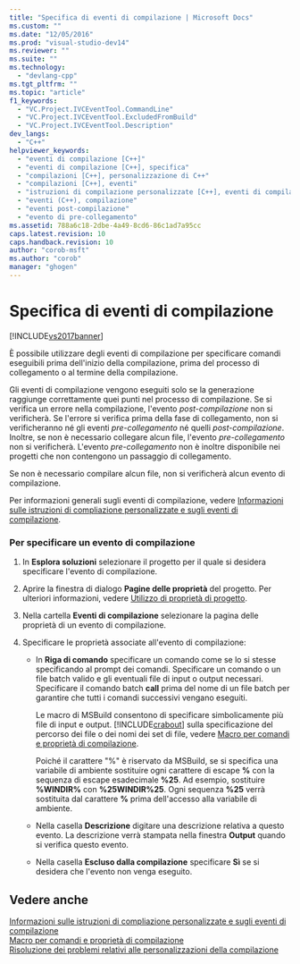 ```yaml
---
title: "Specifica di eventi di compilazione | Microsoft Docs"
ms.custom: ""
ms.date: "12/05/2016"
ms.prod: "visual-studio-dev14"
ms.reviewer: ""
ms.suite: ""
ms.technology: 
  - "devlang-cpp"
ms.tgt_pltfrm: ""
ms.topic: "article"
f1_keywords: 
  - "VC.Project.IVCEventTool.CommandLine"
  - "VC.Project.IVCEventTool.ExcludedFromBuild"
  - "VC.Project.IVCEventTool.Description"
dev_langs: 
  - "C++"
helpviewer_keywords: 
  - "eventi di compilazione [C++]"
  - "eventi di compilazione [C++], specifica"
  - "compilazioni [C++], personalizzazione di C++"
  - "compilazioni [C++], eventi"
  - "istruzioni di compilazione personalizzate [C++], eventi di compilazione"
  - "eventi (C++), compilazione"
  - "eventi post-compilazione"
  - "evento di pre-collegamento"
ms.assetid: 788a6c18-2dbe-4a49-8cd6-86c1ad7a95cc
caps.latest.revision: 10
caps.handback.revision: 10
author: "corob-msft"
ms.author: "corob"
manager: "ghogen"
---
```

# Specifica di eventi di compilazione
[!INCLUDE[vs2017banner](../assembler/inline/includes/vs2017banner.md)]

È possibile utilizzare degli eventi di compilazione per specificare comandi eseguibili prima dell'inizio della compilazione, prima del processo di collegamento o al termine della compilazione.  
  
 Gli eventi di compilazione vengono eseguiti solo se la generazione raggiunge correttamente quei punti nel processo di compilazione.  Se si verifica un errore nella compilazione, l'evento *post\-compilazione* non si verificherà. Se l'errore si verifica prima della fase di collegamento, non si verificheranno né gli eventi *pre\-collegamento* né quelli *post\-compilazione*.  Inoltre, se non è necessario collegare alcun file, l'evento *pre\-collegamento* non si verificherà.  L'evento *pre\-collegamento* non è inoltre disponibile nei progetti che non contengono un passaggio di collegamento.  
  
 Se non è necessario compilare alcun file, non si verificherà alcun evento di compilazione.  
  
 Per informazioni generali sugli eventi di compilazione, vedere [Informazioni sulle istruzioni di compliazione personalizzate e sugli eventi di compilazione](../ide/understanding-custom-build-steps-and-build-events.md).  
  
### Per specificare un evento di compilazione  
  
1.  In **Esplora soluzioni** selezionare il progetto per il quale si desidera specificare l'evento di compilazione.  
  
2.  Aprire la finestra di dialogo **Pagine delle proprietà** del progetto.  Per ulteriori informazioni, vedere [Utilizzo di proprietà di progetto](../ide/working-with-project-properties.md).  
  
3.  Nella cartella **Eventi di compilazione** selezionare la pagina delle proprietà di un evento di compilazione.  
  
4.  Specificare le proprietà associate all'evento di compilazione:  
  
    -   In **Riga di comando** specificare un comando come se lo si stesse specificando al prompt dei comandi.  Specificare un comando o un file batch valido e gli eventuali file di input o output necessari.  Specificare il comando batch **call** prima del nome di un file batch per garantire che tutti i comandi successivi vengano eseguiti.  
  
         Le macro di MSBuild consentono di specificare simbolicamente più file di input e output.  [!INCLUDE[crabout](../build/reference/includes/crabout_md.md)] sulla specificazione del percorso dei file o dei nomi dei set di file, vedere [Macro per comandi e proprietà di compilazione](../ide/common-macros-for-build-commands-and-properties.md).  
  
         Poiché il carattere "%" è riservato da MSBuild, se si specifica una variabile di ambiente sostituire ogni carattere di escape **%** con la sequenza di escape esadecimale **%25**.  Ad esempio, sostituire **%WINDIR%** con **%25WINDIR%25**.  Ogni sequenza **%25** verrà sostituita dal carattere **%** prima dell'accesso alla variabile di ambiente.  
  
    -   Nella casella **Descrizione** digitare una descrizione relativa a questo evento.  La descrizione verrà stampata nella finestra **Output** quando si verifica questo evento.  
  
    -   Nella casella **Escluso dalla compilazione** specificare **Sì** se si desidera che l'evento non venga eseguito.  
  
## Vedere anche  
 [Informazioni sulle istruzioni di compliazione personalizzate e sugli eventi di compilazione](../ide/understanding-custom-build-steps-and-build-events.md)   
 [Macro per comandi e proprietà di compilazione](../ide/common-macros-for-build-commands-and-properties.md)   
 [Risoluzione dei problemi relativi alle personalizzazioni della compilazione](../ide/troubleshooting-build-customizations.md)